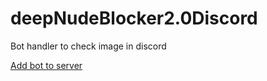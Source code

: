 # deepNudeBlocker2.0Discord
Bot handler to check image in discord

[Add bot to server](https://top.gg/bot/721286379845189663)
